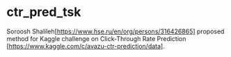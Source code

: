# ctr_pred_tsk

Soroosh Shalileh[https://www.hse.ru/en/org/persons/316426865] proposed method for Kaggle challenge on Click-Through Rate Prediction [https://www.kaggle.com/c/avazu-ctr-prediction/data].




